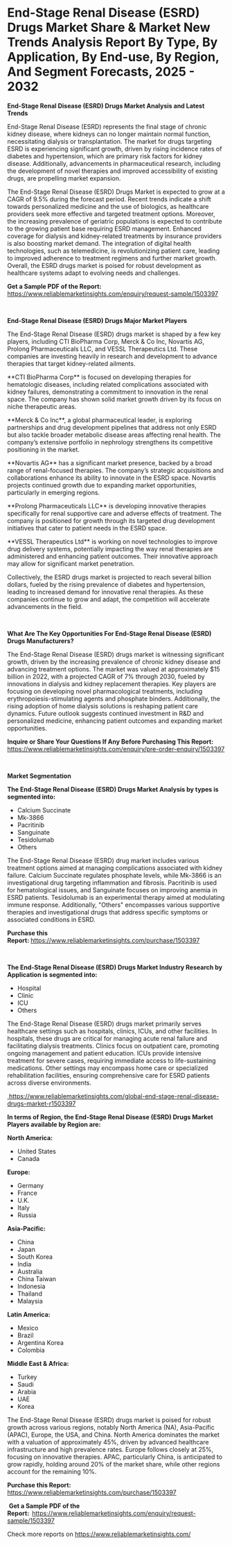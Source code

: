 <p><h1>End-Stage Renal Disease (ESRD) Drugs Market Share & Market New Trends Analysis Report By Type, By Application, By End-use, By Region, And Segment Forecasts, 2025 - 2032</h1></p><p><strong>End-Stage Renal Disease (ESRD) Drugs Market Analysis and Latest Trends</strong></p>
<p><p>End-Stage Renal Disease (ESRD) represents the final stage of chronic kidney disease, where kidneys can no longer maintain normal function, necessitating dialysis or transplantation. The market for drugs targeting ESRD is experiencing significant growth, driven by rising incidence rates of diabetes and hypertension, which are primary risk factors for kidney disease. Additionally, advancements in pharmaceutical research, including the development of novel therapies and improved accessibility of existing drugs, are propelling market expansion.</p><p>The End-Stage Renal Disease (ESRD) Drugs Market is expected to grow at a CAGR of 9.5% during the forecast period. Recent trends indicate a shift towards personalized medicine and the use of biologics, as healthcare providers seek more effective and targeted treatment options. Moreover, the increasing prevalence of geriatric populations is expected to contribute to the growing patient base requiring ESRD management. Enhanced coverage for dialysis and kidney-related treatments by insurance providers is also boosting market demand. The integration of digital health technologies, such as telemedicine, is revolutionizing patient care, leading to improved adherence to treatment regimens and further market growth. Overall, the ESRD drugs market is poised for robust development as healthcare systems adapt to evolving needs and challenges.</p></p>
<p><strong>Get a Sample PDF of the Report:&nbsp;</strong> <a href="https://www.reliablemarketinsights.com/enquiry/request-sample/1503397?utm_campaign=3015&utm_medium=2&utm_source=Github&utm_content=ia&utm_term=09032025&utm_id=end-stage-renal-disease-esrd-drugs">https://www.reliablemarketinsights.com/enquiry/request-sample/1503397</a></p>
<p>&nbsp;</p>
<p><strong>End-Stage Renal Disease (ESRD) Drugs Major Market Players</strong></p>
<p><p>The End-Stage Renal Disease (ESRD) drugs market is shaped by a few key players, including CTI BioPharma Corp, Merck & Co Inc, Novartis AG, Prolong Pharmaceuticals LLC, and VESSL Therapeutics Ltd. These companies are investing heavily in research and development to advance therapies that target kidney-related ailments.</p><p>**CTI BioPharma Corp** is focused on developing therapies for hematologic diseases, including related complications associated with kidney failures, demonstrating a commitment to innovation in the renal space. The company has shown solid market growth driven by its focus on niche therapeutic areas. </p><p>**Merck & Co Inc**, a global pharmaceutical leader, is exploring partnerships and drug development pipelines that address not only ESRD but also tackle broader metabolic disease areas affecting renal health. The company’s extensive portfolio in nephrology strengthens its competitive positioning in the market.</p><p>**Novartis AG** has a significant market presence, backed by a broad range of renal-focused therapies. The company’s strategic acquisitions and collaborations enhance its ability to innovate in the ESRD space. Novartis projects continued growth due to expanding market opportunities, particularly in emerging regions.</p><p>**Prolong Pharmaceuticals LLC** is developing innovative therapies specifically for renal supportive care and adverse effects of treatment. The company is positioned for growth through its targeted drug development initiatives that cater to patient needs in the ESRD space.</p><p>**VESSL Therapeutics Ltd** is working on novel technologies to improve drug delivery systems, potentially impacting the way renal therapies are administered and enhancing patient outcomes. Their innovative approach may allow for significant market penetration.</p><p>Collectively, the ESRD drugs market is projected to reach several billion dollars, fueled by the rising prevalence of diabetes and hypertension, leading to increased demand for innovative renal therapies. As these companies continue to grow and adapt, the competition will accelerate advancements in the field.</p></p>
<p>&nbsp;</p>
<p><strong>What Are The Key Opportunities For End-Stage Renal Disease (ESRD) Drugs Manufacturers?</strong></p>
<p><p>The End-Stage Renal Disease (ESRD) drugs market is witnessing significant growth, driven by the increasing prevalence of chronic kidney disease and advancing treatment options. The market was valued at approximately $15 billion in 2022, with a projected CAGR of 7% through 2030, fueled by innovations in dialysis and kidney replacement therapies. Key players are focusing on developing novel pharmacological treatments, including erythropoiesis-stimulating agents and phosphate binders. Additionally, the rising adoption of home dialysis solutions is reshaping patient care dynamics. Future outlook suggests continued investment in R&D and personalized medicine, enhancing patient outcomes and expanding market opportunities.</p></p>
<p><strong>Inquire or Share Your Questions If Any Before Purchasing This Report:</strong> <a href="https://www.reliablemarketinsights.com/enquiry/pre-order-enquiry/1503397?utm_campaign=3015&utm_medium=2&utm_source=Github&utm_content=ia&utm_term=09032025&utm_id=end-stage-renal-disease-esrd-drugs">https://www.reliablemarketinsights.com/enquiry/pre-order-enquiry/1503397</a></p>
<p>&nbsp;</p>
<p><strong>Market Segmentation</strong></p>
<p><strong>The End-Stage Renal Disease (ESRD) Drugs Market Analysis by types is segmented into:</strong></p>
<p><ul><li>Calcium Succinate</li><li>Mk-3866</li><li>Pacritinib</li><li>Sanguinate</li><li>Tesidolumab</li><li>Others</li></ul></p>
<p><p>The End-Stage Renal Disease (ESRD) drug market includes various treatment options aimed at managing complications associated with kidney failure. Calcium Succinate regulates phosphate levels, while Mk-3866 is an investigational drug targeting inflammation and fibrosis. Pacritinib is used for hematological issues, and Sanguinate focuses on improving anemia in ESRD patients. Tesidolumab is an experimental therapy aimed at modulating immune response. Additionally, "Others" encompasses various supportive therapies and investigational drugs that address specific symptoms or associated conditions in ESRD.</p></p>
<p><strong>Purchase this Report:&nbsp;</strong><a href="https://www.reliablemarketinsights.com/purchase/1503397?utm_campaign=3015&utm_medium=2&utm_source=Github&utm_content=ia&utm_term=09032025&utm_id=end-stage-renal-disease-esrd-drugs">https://www.reliablemarketinsights.com/purchase/1503397</a></p>
<p>&nbsp;</p>
<p><strong>The End-Stage Renal Disease (ESRD) Drugs Market Industry Research by Application is segmented into:</strong></p>
<p><ul><li>Hospital</li><li>Clinic</li><li>ICU</li><li>Others</li></ul></p>
<p><p>The End-Stage Renal Disease (ESRD) drugs market primarily serves healthcare settings such as hospitals, clinics, ICUs, and other facilities. In hospitals, these drugs are critical for managing acute renal failure and facilitating dialysis treatments. Clinics focus on outpatient care, promoting ongoing management and patient education. ICUs provide intensive treatment for severe cases, requiring immediate access to life-sustaining medications. Other settings may encompass home care or specialized rehabilitation facilities, ensuring comprehensive care for ESRD patients across diverse environments.</p></p>
<p><a href="https://www.reliablemarketinsights.com/global-end-stage-renal-disease-drugs-market-r1503397?utm_campaign=3015&utm_medium=2&utm_source=Github&utm_content=ia&utm_term=09032025&utm_id=end-stage-renal-disease-esrd-drugs">&nbsp;https://www.reliablemarketinsights.com/global-end-stage-renal-disease-drugs-market-r1503397</a></p>
<p><strong>In terms of Region, the End-Stage Renal Disease (ESRD) Drugs Market Players available by Region are:</strong></p>
<p>
    <p> <strong> North America: </strong>
        <ul>
            <li>United States</li>
            <li>Canada</li>
        </ul>
        </p> 
    <p> <strong> Europe: </strong>
        <ul>
            <li>Germany</li>
            <li>France</li>
            <li>U.K.</li>
            <li>Italy</li>
            <li>Russia</li>
        </ul>
        </p> 
    <p> <strong> Asia-Pacific: </strong>
        <ul>
            <li>China</li>
            <li>Japan</li>
            <li>South Korea</li>
            <li>India</li>
            <li>Australia</li>
            <li>China Taiwan</li>
            <li>Indonesia</li>
            <li>Thailand</li>
            <li>Malaysia</li>
        </ul>
        </p> 
    <p> <strong> Latin America: </strong>
        <ul>
            <li>Mexico</li>
            <li>Brazil</li>
            <li>Argentina Korea</li>
            <li>Colombia</li>
        </ul>
        </p> 
    <p> <strong> Middle East & Africa: </strong>
        <ul>
            <li>Turkey</li>
            <li>Saudi</li>
            <li>Arabia</li>
            <li>UAE</li>
            <li>Korea</li>
        </ul>
    </p>
    </p>
<p><p>The End-Stage Renal Disease (ESRD) drugs market is poised for robust growth across various regions, notably North America (NA), Asia-Pacific (APAC), Europe, the USA, and China. North America dominates the market with a valuation of approximately 45%, driven by advanced healthcare infrastructure and high prevalence rates. Europe follows closely at 25%, focusing on innovative therapies. APAC, particularly China, is anticipated to grow rapidly, holding around 20% of the market share, while other regions account for the remaining 10%.</p></p>
<p><strong>Purchase this Report: </strong><a href="https://www.reliablemarketinsights.com/purchase/1503397?utm_campaign=3015&utm_medium=2&utm_source=Github&utm_content=ia&utm_term=09032025&utm_id=end-stage-renal-disease-esrd-drugs">https://www.reliablemarketinsights.com/purchase/1503397</a></p>
<p>&nbsp;<strong>Get a Sample PDF of the Report:&nbsp;&nbsp;</strong><a href="https://www.reliablemarketinsights.com/enquiry/request-sample/1503397?utm_campaign=3015&utm_medium=2&utm_source=Github&utm_content=ia&utm_term=09032025&utm_id=end-stage-renal-disease-esrd-drugs">https://www.reliablemarketinsights.com/enquiry/request-sample/1503397</a></p>
<p><strong></strong></p>
<p>Check more reports on <a href="https://www.reliablemarketinsights.com/?utm_campaign=3015&utm_medium=2&utm_source=Github&utm_content=ia&utm_term=09032025&utm_id=end-stage-renal-disease-esrd-drugs">https://www.reliablemarketinsights.com/</a></p>